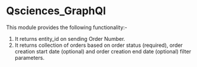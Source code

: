 # Qsciences_GraphQl

This module provides the following functionality:-
1) It returns entity_id on sending Order Number.
2) It returns collection of orders based on order status (required), order creation start date (optional) and order creation end date (optional) filter parameters.